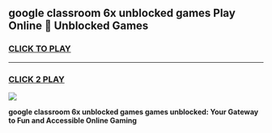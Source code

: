 
## google classroom 6x unblocked games Play Online 👋 Unblocked Games
<h3>
<a href="https://premium.freeplayer.one?title=google_classroom_6x_unblocked_games&ref=19F">CLICK TO PLAY</a></h3>
<hr>

<h3>
<a href="https://premium.freeplayer.one?title=google_classroom_6x_unblocked_games&ref=19F">CLICK 2 PLAY</a>
  
</h3>

<a href="https://premium.freeplayer.one?title=google_classroom_6x_unblocked_games&ref=19F"><img src="https://clearcache.store/games.png"></a>


**google classroom 6x unblocked games games unblocked: Your Gateway to Fun and Accessible Online Gaming**
